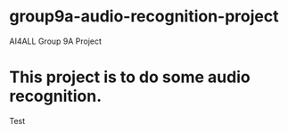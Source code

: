 # group9a-audio-recognition-project
AI4ALL Group 9A Project

# This project is to do some audio recognition. 
Test